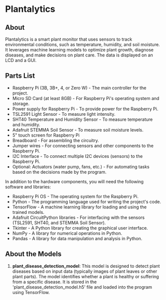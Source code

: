 # Plantalytics

## About
Plantalytics is a smart plant monitor that uses sensors to track environmental conditions, such as temperature, humidity, and soil moisture. It leverages machine learning models to optimize plant growth, diagnose diseases, and make decisions on plant care. The data is displayed on an LCD and a GUI.

## Parts List
- Raspberry Pi (3B, 3B+, 4, or Zero W) - The main controller for the project.
- Micro SD Card (at least 8GB) - For Raspberry Pi's operating system and storage.
- Power supply for Raspberry Pi - To provide power for the Raspberry Pi.
- TSL2591 Light Sensor - To measure light intensity.
- SHT40 Temperature and Humidity Sensor - To measure temperature and humidity.
- Adafruit STEMMA Soil Sensor - To measure soil moisture levels.
- 5" touch screen for Raspberry Pi
- Breadboard - For assembling the circuitry.
- Jumper wires - For connecting sensors and other components to the Raspberry Pi.
- I2C Interface - To connect multiple I2C devices (sensors) to the Raspberry Pi.
- Optional: Actuators (water pump, fans, etc.) - For automating tasks based on the decisions made by the program.

In addition to the hardware components, you will need the following software and libraries:
- Raspberry Pi OS - The operating system for the Raspberry Pi.
- Python - The programming language used for writing the project's code.
- TensorFlow - A machine learning library for loading and using the trained models.
- Adafruit CircuitPython libraries - For interfacing with the sensors (TSL2591, SHT40, and STEMMA Soil Sensor).
- Tkinter - A Python library for creating the graphical user interface.
- NumPy - A library for numerical operations in Python.
- Pandas - A library for data manipulation and analysis in Python.

## About the Models
1.  **plant_disease_detection_model**: This model is designed to detect plant diseases based on input data (typically images of plant leaves or other plant parts). The model identifies whether a plant is healthy or suffering from a specific disease. It is stored in the 'plant_disease_detection_model.h5' file and loaded into the program using TensorFlow.


